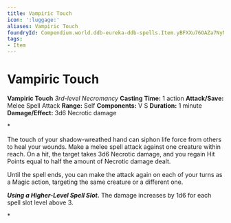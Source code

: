 ```yaml
---
title: Vampiric Touch
icon: ':luggage:'
aliases: Vampiric Touch
foundryId: Compendium.world.ddb-eureka-ddb-spells.Item.yBFXXu76OAZa7NyN
tags:
- Item
---
```


# Vampiric Touch

**Vampiric Touch**
_3rd-level Necromancy_
**Casting Time:** 1 action
**Attack/Save:** Melee Spell Attack
**Range:** Self
**Components:** V S
**Duration:** 1 minute
**Damage/Effect:** 3d6 Necrotic damage

*<p>The touch of your shadow-wreathed hand can siphon life force from others to heal your wounds. Make a melee spell attack against one creature within reach. On a hit, the target takes 3d6 Necrotic damage, and you regain Hit Points equal to half the amount of Necrotic damage dealt.

Until the spell ends, you can make the attack again on each of your turns as a Magic action, targeting the same creature or a different one.

***Using a Higher-Level Spell Slot.*** The damage increases by 1d6 for each spell slot level above 3.</p>*